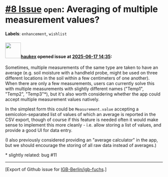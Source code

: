 # [\#8 Issue](https://github.com/IGB-Berlin/igb-fuchs/issues/8) `open`: Averaging of multiple measurement values?
**Labels**: `enhancement`, `wishlist`


#### <img src="https://avatars.githubusercontent.com/u/4613111?u=708742f53b26cb75f2c7a93ee7a7a53abe18ec48&v=4" width="50">[haukex](https://github.com/haukex) opened issue at [2025-06-17 14:35](https://github.com/IGB-Berlin/igb-fuchs/issues/8):

Sometimes, multiple measurements of the same type are taken to have an average (e.g. soil moisture with a handheld probe, might be used on three different locations in the soil within a few centimeters of one another). When there are only a few measurements, users can currently solve this with multiple measurements with slightly different names ("Temp1", "Temp2", "Temp3"\*), but it's also worth considering whether the app could accept multiple measurement values natively.

In the simplest form this could be `Measurement.value` accepting a semicolon-separated list of values of which an average is reported in the CSV export, though of course if this feature is needed often it would make sense to implement this more cleanly - i.e. allow storing a list of values, and provide a good UI for data entry.

(I also previously considered providing an "average calculator" in the app, but we should encourage the storing of all raw data instead of averages.)

\* slightly related: bug #11




-------------------------------------------------------------------------------



[Export of Github issue for [IGB-Berlin/igb-fuchs](https://github.com/IGB-Berlin/igb-fuchs).]
